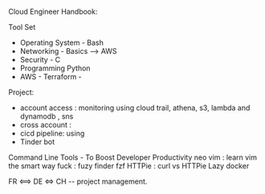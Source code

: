 Cloud Engineer Handbook:


Tool Set 
- Operating System  - Bash
- Networking - Basics --> AWS
- Security - C
- Programming Python
- AWS - Terraform - 

Project: 
- account access : monitoring using cloud trail, athena, s3, lambda and dynamodb , sns
- cross account :
- cicd pipeline: using
- Tinder bot


Command Line Tools - To Boost Developer Productivity
neo vim : learn vim the smart way
fuck : 
fuzy finder  fzf
HTTPie : curl vs HTTPie
Lazy docker

FR <==> DE <=> CH
-- project management. 





